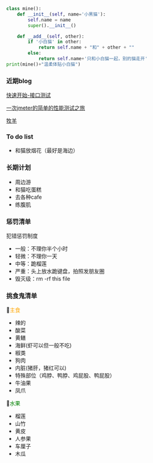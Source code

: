 <!--
**JoeEmp/JoeEmp** is a ✨ _special_ ✨ repository because its `README.md` (this file) appears on your GitHub profile.

Here are some ideas to get you started:

- 🔭 I’m currently working on ...
- 🌱 I’m currently learning ...
- 👯 I’m looking to collaborate on ...
- 🤔 I’m looking for help with ...
- 💬 Ask me about ...
- 📫 How to reach me: ...
- 😄 Pronouns: ...
- ⚡ Fun fact: ...
-->

```python
class mine():
    def __init__(self, name='小黑猫'):
        self.name = name
        super().__init__()

    def __add__(self, other):
        if '小白猫' in other:
            return self.name + "和" + other + ""
        else:
            return self.name+'只和小白猫一起，别的猫走开'
print(mine()+"温柔体贴小白猫")
```

### 近期blog
[快速开始-接口测试](https://www.jianshu.com/p/6d8c4ddd6f4c)

[一次jmeter的简单的性能测试之旅](https://www.jianshu.com/p/01b09a90e2eb)

[牧羊](https://www.jianshu.com/p/f4883718cbe6)

### To do list
- 和猫放烟花（最好是海边）

### 长期计划
- 周边游
- 和猫吃蛋糕
- 去各种cafe
- 练腹肌

### 惩罚清单
犯错惩罚制度
- 一般：不理你半个小时
- 轻微：不理你一天
- 中等：跪榴莲
- 严重：头上放水跪键盘，拍照发朋友圈
- 毁灭级：rm -rf this file

### 挑食鬼清单
🍳<font color=orange>主食</font>
- 辣的
- 酸菜
- 黄鳝
- 海鲜(虾可以但一般不吃)
- 椒类
- 狗肉
- 内脏(猪肝，猪红可以)
- 特殊部位（鸡脖、鸭脖、鸡屁股、鸭屁股）
- 牛油果
- 凤爪

🥗<font color=green>水果</font>
- 榴莲
- 山竹
- 黄皮
- 人参果
- 车厘子
- 木瓜
